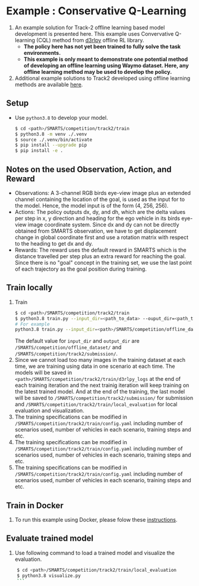 # Example : Conservative Q-Learning
1. An example solution for Track-2 offline learning based model development is presented here. This example uses Convervative Q-learning (CQL) method from [d3rlpy](https://github.com/takuseno/d3rlpy) offline RL library.
    + **The policy here has not yet been trained to fully solve the task environments.**
    + **This example is only meant to demonstrate one potential method of developing an offline learning using Waymo dataset. Here, any offline learning method may be used to develop the policy.**
1. Additional example solutions to Track2 developed using offline learning methods are available [here](https://github.com/smarts-project/smarts-project.rl/tree/master/neurips2022).

## Setup
+ Use `python3.8` to develop your model.
    ```bash
    $ cd <path>/SMARTS/competition/track2/train
    $ python3.8 -m venv ./.venv
    $ source ./.venv/bin/activate
    $ pip install --upgrade pip
    $ pip install -e .
    ```

## Notes on the used Observation, Action, and Reward
+ Observations: A 3-channel RGB birds eye-view image plus an extended channel containing the location of the goal, is used as the input for to the model. Hence, the model input is of the form (4, 256, 256).
+ Actions: The policy outputs dx, dy, and dh, which are the delta values per step in x, y direction and heading for the ego vehicle in its birds eye-view image coordinate system. Since dx and dy can not be directly obtained from SMARTS observation, we have to get displacement change in global coordinate first and use a rotation matrix with respect to the heading to get dx and dy.
+ Rewards: The reward uses the default reward in SMARTS which is the distance travelled per step plus an extra reward for reaching the goal. Since there is no "goal" concept in the training set, we use the last point of each trajectory as the goal position during training. 

## Train locally
1. Train
    ```bash
    $ cd <path>/SMARTS/competition/track2/train
    $ python3.8 train.py --input_dir=<path_to_data> --ouput_dir=<path_to_saved_model>
    # For example
    python3.8 train.py --input_dir=<path>/SMARTS/competition/offline_dataset/ --output_dir=<path>/SMARTS/competition/track2/submission/
    ```
    The default value for `input_dir` and `output_dir` are `/SMARTS/competition/offline_dataset/` and `/SMARTS/competition/track2/submission/`.
1. Since we cannot load too many images in the training dataset at each time, we are training using data in one scenario at each time. The models will be saved in `<path>/SMARTS/competition/track2/train/d3rlpy_logs` at the end of each training iteration and the next trainig iteration will keep training on the latest trained model. And at the end of the training, the last model will be saved to `/SMARTS/competition/track2/submission/` for submission and `/SMARTS/competition/track2/train/local_evaluation` for local evaluation and visualization.
1. The training specifications can be modified in `/SMARTS/competition/track2/train/config.yaml` including number of scenarios used, number of vehicles in each scenario, training steps and etc.
 1. The training specifications can be modified in `/SMARTS/competition/track2/train/config.yaml` including number of scenarios used, number of vehicles in each scenario, training steps and etc. 
1. The training specifications can be modified in `/SMARTS/competition/track2/train/config.yaml` including number of scenarios used, number of vehicles in each scenario, training steps and etc.

## Train in Docker
1. To run this example using Docker, please folow these [instructions](../README.md#dockerfile-dockerhub-training-and-evaluation).

## Evaluate trained model
1. Use following command to load a trained model and visualize the evaluation.
```bash
    $ cd <path>/SMARTS/competition/track2/train/local_evaluation
    $ python3.8 visualize.py
    ```